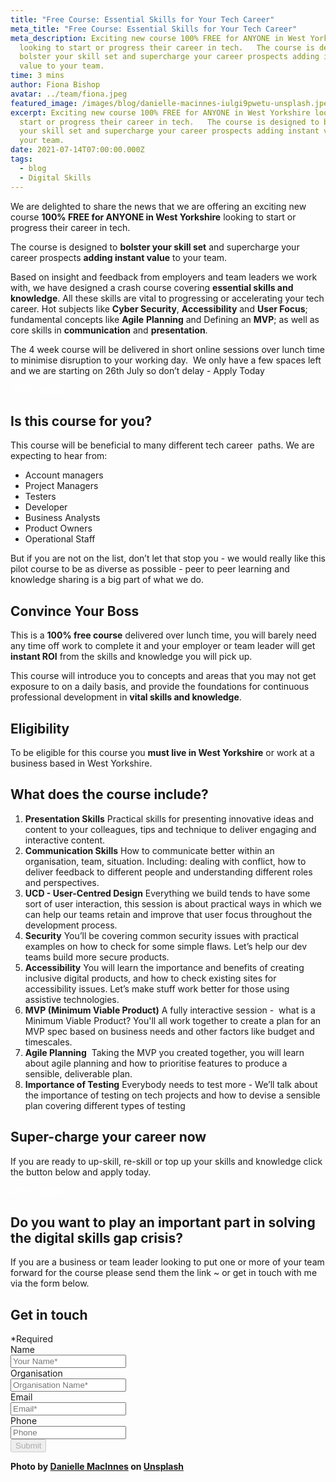 ```yaml
---
title: "Free Course: Essential Skills for Your Tech Career"
meta_title: "Free Course: Essential Skills for Your Tech Career"
meta_description: Exciting new course 100% FREE for ANYONE in West Yorkshire
  looking to start or progress their career in tech.   The course is designed to
  bolster your skill set and supercharge your career prospects adding instant
  value to your team.
time: 3 mins
author: Fiona Bishop
avatar: ../team/fiona.jpeg
featured_image: /images/blog/danielle-macinnes-iulgi9pwetu-unsplash.jpeg
excerpt: Exciting new course 100% FREE for ANYONE in West Yorkshire looking to
  start or progress their career in tech.   The course is designed to bolster
  your skill set and supercharge your career prospects adding instant value to
  your team.
date: 2021-07-14T07:00:00.000Z
tags:
  - blog
  - Digital Skills
---
```

We are delighted to share the news that we are offering an exciting new course **100% FREE for ANYONE in West Yorkshire** looking to start or progress their career in tech. 

The course is designed to **bolster your skill set** and supercharge your career prospects **adding instant value** to your team.

Based on insight and feedback from employers and team leaders we work with, we have designed a crash course covering **essential skills and knowledge**. All these skills are vital to progressing or accelerating your tech career. Hot subjects like **Cyber Security**, **Accessibility** and **User Focus**; fundamental concepts like **Agile** **Planning** and Defining an **MVP**; as well as core skills in **communication** and **presentation**.

The 4 week course will be delivered in short online sessions over lunch time to minimise disruption to your working day.  We only have a few spaces left and we are starting on 26th July so don’t delay - Apply Today

<a href="http://applyntc.thecodersguild.org.uk/" class="mt-auto inline-block py-2 px-4 bg-blue-200 text-white text-md font-bold font-heading rounded text-white" style="color: white">APPLY NOW <i class="align-middle ml-2 text-white fas fa-angle-right text-md leading-md" aria-hidden="true"></i></a>

## Is this course for you?

This course will be beneficial to many different tech career  paths. We are expecting to hear from:

* Account managers
* Project Managers
* Testers
* Developer
* Business Analysts
* Product Owners
* Operational Staff

But if you are not on the list, don’t let that stop you - we would really like this pilot course to be as diverse as possible - peer to peer learning and knowledge sharing is a big part of what we do.

## Convince Your Boss

This is a **100% free course** delivered over lunch time, you will barely need any time off work to complete it and your employer or team leader will get **instant ROI** from the skills and knowledge you will pick up.

This course will introduce you to concepts and areas that you may not get exposure to on a daily basis, and provide the foundations for continuous professional development in **vital skills and knowledge**. 

## Eligibility

To be eligible for this course you **must live in West Yorkshire** or work at a business based in West Yorkshire. 

## What does the course include?

1. **Presentation Skills**
   Practical skills for presenting innovative ideas and content to your colleagues, tips and technique to deliver engaging and interactive content.
2. **Communication Skills**
   How to communicate better within an organisation, team, situation. Including: dealing with conflict, how to deliver feedback to different people and understanding different roles and perspectives.
3. **UCD - User-Centred Design**
   Everything we build tends to have some sort of user interaction, this session is about practical ways in which we can help our teams retain and improve that user focus throughout the development process.
4. **Security**
   You’ll be covering common security issues with practical examples on how to check for some simple flaws. Let’s help our dev teams build more secure products.
5. **Accessibility**
   You will learn the importance and benefits of creating inclusive digital products, and how to check existing sites for accessibility issues. Let’s make stuff work better for those using assistive technologies.
6. **MVP (Minimum Viable Product)**
   A fully interactive session -  what is a Minimum Viable Product? You'll all work together to create a plan for an MVP spec based on business needs and other factors like budget and timescales.
7. **Agile Planning** 
   Taking the MVP you created together, you will learn about agile planning and how to prioritise features to produce a sensible, deliverable plan. 
8. **Importance of Testing**
   Everybody needs to test more - We’ll talk about the importance of testing on tech projects and how to devise a sensible plan covering different types of testing

## Super-charge your career now

If you are ready to up-skill, re-skill or top up your skills and knowledge click the button below and apply today.

<a href="http://applyntc.thecodersguild.org.uk/" class="mt-auto inline-block py-2 px-4 bg-blue-200 text-white text-md font-bold font-heading rounded text-white" style="color: white">APPLY NOW <i class="align-middle ml-2 text-white fas fa-angle-right text-md leading-md" aria-hidden="true"></i></a>

## Do you want to play an important part in solving the digital skills gap crisis?

If you are a business or team leader looking to put one or more of your team forward for the course please send them the link ~ or get in touch with me via the form below.

<div class="overflow-hidden md:max-w-xs md:mx-auto" id="pledge">
  <div>
    <h2 class="leading-3xl text-2xl">Get in touch</h2>
  </div>
  <form  method="POST" action="https://formspree.io/f/mzbkjqly" id="contact-form" class="relative">
    <div class="required-pop-up absolute text-red-100 w-full text-xs leading-xs text-right mb-2 hidden">*Required</div>
    <div>
      <div class="mb-4">
        <label for="full_name" class="sr-only">Name</label>
        <div class="relative">
          <input id="name" name="name" type="text" class="form-input-field rounded block w-full py-2 px-3 border-1 placeholder-black required" placeholder="Your Name*" maxlength="50" required/>
        </div>
      </div>
      <div class="mb-4">
        <label for="org"  class="sr-only">Organisation</label>
        <div class="relative">
          <input id="org" name="org" type="text" class="form-input-field rounded block w-full py-2 px-3 border-1 placeholder-black required" placeholder="Organisation Name*" maxlength="80" />
        </div>
      </div>
      <div class="mb-4">
        <label for="email" class="sr-only">Email</label>
        <div class="relative">
          <input name="_replyto" id="email" type="email" class="form-input-field rounded block w-full py-2 px-3 border-1 placeholder-black required" placeholder="Email*" maxlength="50" data-regex="\S+@\S+\.\S+" data-valid="false" required />
          <span class="form-error text-xs leading-xs text-red-100" data-message="Please check if provided email is correct" aria-hidden="true" role="alert"></span>
        </div>
      </div>
      <div class="mb-4">
        <label for="phone" class="sr-only">Phone</label>
        <div class="relative">
          <input id="phone" class="form-input-field rounded block w-full py-2 px-3 border-1 placeholder-black" maxlength="14" placeholder="Phone" />
        </div>
      </div>
    <div>
      <button type="submit" id="submit" class="contact-btn rounded font-heading font-bold w-full block py-2 px-6 border border-transparent text-white bg-blue-200 hover:bg-blue-100 focus:bg-blue-100 active:bg-blue-100 transition duration-150 ease-in-out" disabled>
        Submit
      </button>
    </div>
  </form>
</div>

**Photo by [Danielle MacInnes](https://unsplash.com/@dsmacinnes?utm_source=unsplash&utm_medium=referral&utm_content=creditCopyText) on [Unsplash](https://unsplash.com/s/photos/career?utm_source=unsplash&utm_medium=referral&utm_content=creditCopyText)**